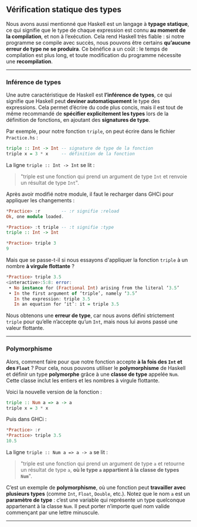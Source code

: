 ## Vérification statique des types

Nous avons aussi mentionné que Haskell est un langage à **typage statique**, ce qui signifie que le type de chaque expression est connu **au moment de la compilation**, et non à l’exécution. Cela rend Haskell très fiable : si notre programme se compile avec succès, nous pouvons être certains **qu’aucune erreur de type ne se produira**.
Ce bénéfice a un coût : le temps de compilation est plus long, et toute modification du programme nécessite une **recompilation**.

---

### Inférence de types

Une autre caractéristique de Haskell est **l’inférence de types**, ce qui signifie que Haskell peut **deviner automatiquement** le type des expressions. Cela permet d’écrire du code plus concis, mais il est tout de même recommandé de **spécifier explicitement les types** lors de la définition de fonctions, en ajoutant des **signatures de type**.

Par exemple, pour notre fonction `triple`, on peut écrire dans le fichier `Practice.hs` :

```haskell
triple :: Int -> Int -- signature de type de la fonction
triple x = 3 * x     -- définition de la fonction
```

La ligne `triple :: Int -> Int` se lit :

> "triple est une fonction qui prend un argument de type `Int` et renvoie un résultat de type `Int`".

Après avoir modifié notre module, il faut le recharger dans GHCi pour appliquer les changements :

```haskell
*Practice> :r        -- :r signifie :reload
Ok, one module loaded.

*Practice> :t triple -- :t signifie :type
triple :: Int -> Int

*Practice> triple 3
9
```

Mais que se passe-t-il si nous essayons d'appliquer la fonction `triple` à un nombre **à virgule flottante** ?

```haskell
*Practice> triple 3.5
<interactive>:5:8: error:
 • No instance for (Fractional Int) arising from the literal ‘3.5’
 • In the first argument of ‘triple’, namely ‘3.5’
   In the expression: triple 3.5
   In an equation for ‘it’: it = triple 3.5
```

Nous obtenons une **erreur de type**, car nous avons défini strictement `triple` pour qu’elle n’accepte qu’un `Int`, mais nous lui avons passé une valeur flottante.

---

### Polymorphisme

Alors, comment faire pour que notre fonction accepte **à la fois des `Int` et des `Float`** ?
Pour cela, nous pouvons utiliser le **polymorphisme** de Haskell et définir un type **polymorphe** grâce à une **classe de type** appelée `Num`. Cette classe inclut les entiers et les nombres à virgule flottante.

Voici la nouvelle version de la fonction :

```haskell
triple :: Num a => a -> a
triple x = 3 * x
```

Puis dans GHCi :

```haskell
*Practice> :r
*Practice> triple 3.5
10.5
```

La ligne `triple :: Num a => a -> a` se lit :

> "triple est une fonction qui prend un argument de type `a` et retourne un résultat de type `a`, **où le type `a` appartient à la classe de types `Num`**".

C’est un exemple de **polymorphisme**, où une fonction peut **travailler avec plusieurs types** (comme `Int`, `Float`, `Double`, etc.).
Notez que le nom `a` est un **paramètre de type** : c’est une variable qui représente un type quelconque appartenant à la classe `Num`. Il peut porter n’importe quel nom valide commençant par une lettre minuscule.

---
